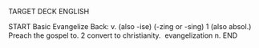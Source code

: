TARGET DECK
ENGLISH

START
Basic
Evangelize
Back: v. (also -ise) (-zing or -sing) 1 (also absol.) Preach the gospel to. 2 convert to christianity.  evangelization n.
END
